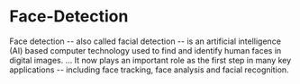 # Face-Detection
Face detection -- also called facial detection -- is an artificial intelligence (AI) based computer technology used to find and identify human faces in digital images. ... It now plays an important role as the first step in many key applications -- including face tracking, face analysis and facial recognition.
